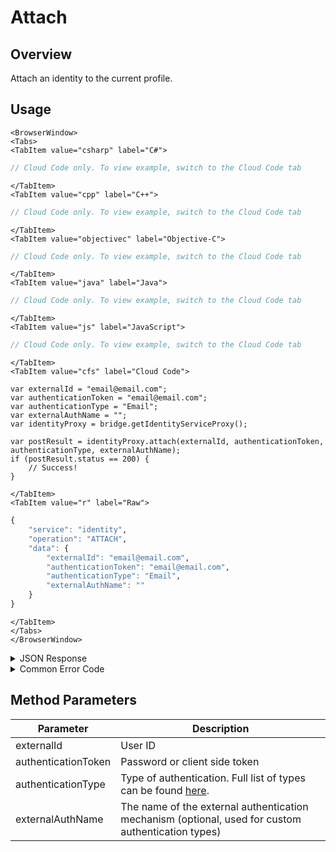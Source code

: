 # Attach
## Overview
Attach an identity to the current profile.



<PartialServop service_name="identity" operation_name="ATTACH" />

## Usage

```mdx-code-block
<BrowserWindow>
<Tabs>
<TabItem value="csharp" label="C#">
```

```csharp
// Cloud Code only. To view example, switch to the Cloud Code tab
```

```mdx-code-block
</TabItem>
<TabItem value="cpp" label="C++">
```

```cpp
// Cloud Code only. To view example, switch to the Cloud Code tab
```

```mdx-code-block
</TabItem>
<TabItem value="objectivec" label="Objective-C">
```

```objectivec
// Cloud Code only. To view example, switch to the Cloud Code tab
```

```mdx-code-block
</TabItem>
<TabItem value="java" label="Java">
```

```java
// Cloud Code only. To view example, switch to the Cloud Code tab
```

```mdx-code-block
</TabItem>
<TabItem value="js" label="JavaScript">
```

```javascript
// Cloud Code only. To view example, switch to the Cloud Code tab
```

```mdx-code-block
</TabItem>
<TabItem value="cfs" label="Cloud Code">
```

```cfscript
var externalId = "email@email.com";
var authenticationToken = "email@email.com";
var authenticationType = "Email";
var externalAuthName = "";
var identityProxy = bridge.getIdentityServiceProxy();

var postResult = identityProxy.attach(externalId, authenticationToken, authenticationType, externalAuthName);
if (postResult.status == 200) {
    // Success!
}
```

```mdx-code-block
</TabItem>
<TabItem value="r" label="Raw">
```

```r
{
	"service": "identity",
	"operation": "ATTACH",
	"data": {
		"externalId": "email@email.com",
		"authenticationToken": "email@email.com",
		"authenticationType": "Email",
		"externalAuthName": ""
	}
}
```

```mdx-code-block
</TabItem>
</Tabs>
</BrowserWindow>
```

<details>
<summary>JSON Response</summary>

```json
{
    "status" : 200,
    "data" : null
}
```
</details>

<details>
<summary>Common Error Code</summary>

### Status Codes
Code | Name | Description
---- | ---- | -----------
40211 | DUPLICATE_IDENTITY_TYPE | Returned when trying to attach an identity type that already exists for that profile. For instance you can have only one Facebook identity for a profile.
40212 | MERGE_PROFILES | Returned when trying to attach an identity type that would result in two profiles being merged into one (for instance an anonymous account and a Facebook account).

</details>


## Method Parameters
Parameter | Description
--------- | -----------
externalId | User ID
authenticationToken | Password or client side token
authenticationType | Type of authentication. Full list of types can be found [here](/api/appendix/authtypes).
externalAuthName | The name of the external authentication mechanism (optional, used for custom authentication types)


